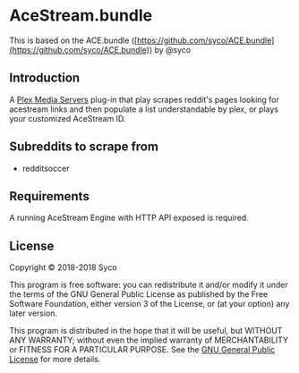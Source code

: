 # AceStream.bundle

This is based on the ACE.bundle ([https://github.com/syco/ACE.bundle](https://github.com/syco/ACE.bundle)) by @syco

## Introduction

A [Plex Media Servers](https://www.plex.tv/downloads) plug-in that play scrapes reddit's pages looking for acestream links and then populate a list understandable by plex, or plays your customized AceStream ID.

## Subreddits to scrape from

* redditsoccer

## Requirements

A running AceStream Engine with HTTP API exposed is required.

## License

Copyright © 2018-2018 Syco

This program is free software: you can redistribute it and/or modify it under the terms of the GNU General Public License as published by the Free Software Foundation, either version 3 of the License, or (at your option) any later version.

This program is distributed in the hope that it will be useful, but WITHOUT ANY WARRANTY; without even the implied warranty of MERCHANTABILITY or FITNESS FOR A PARTICULAR PURPOSE. See the [GNU General Public License](http://www.gnu.org/copyleft/gpl.html) for more details.
